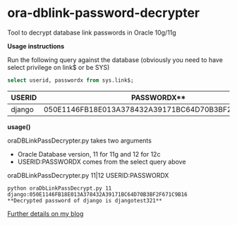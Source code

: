 ora-dblink-password-decrypter
=============================

Tool to decrypt database link passwords in Oracle 10g/11g

**Usage instructions**

Run the following query against the database (obviously you need to have select privilege on link$ or be SYS)

```sql
select userid, passwordx from sys.link$;
```
| USERID   | PASSWORDX**                                        |
| -------- | -------------------------------------------------- |
| django   | 050E1146FB18E013A378432A39171BC64D70B3BF2F671C9B16 |


**usage()**

oraDBLinkPassDecrypter.py takes two arguments

- Oracle Database version, 11 for 11g and 12 for 12c
- USERID:PASSWORDX comes from the select query above

oraDBLinkPassDecrypter.py 11|12 USERID:PASSWORDX

```
python oraDbLinkPassDecrypt.py 11 django:050E1146FB18E013A378432A39171BC64D70B3BF2F671C9B16
**Decrypted password of django is djangotest321**
```


[Further details on my blog](http://www.agiledba.com)